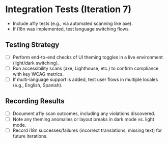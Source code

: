 # Integration Tests (Iteration 7)

- Include a11y tests (e.g., via automated scanning like axe).
- If i18n was implemented, test language switching flows.

## Testing Strategy
- [ ] Perform end-to-end checks of UI theming toggles in a live environment (light/dark switching).
- [ ] Run accessibility scans (axe, Lighthouse, etc.) to confirm compliance with key WCAG metrics.
- [ ] If multi-language support is added, test user flows in multiple locales (e.g., English, Spanish).

## Recording Results
- [ ] Document a11y scan outcomes, including any violations discovered.
- [ ] Note any theming anomalies or layout breaks in dark mode vs. light mode.
- [ ] Record i18n successes/failures (incorrect translations, missing text) for future iterations. 